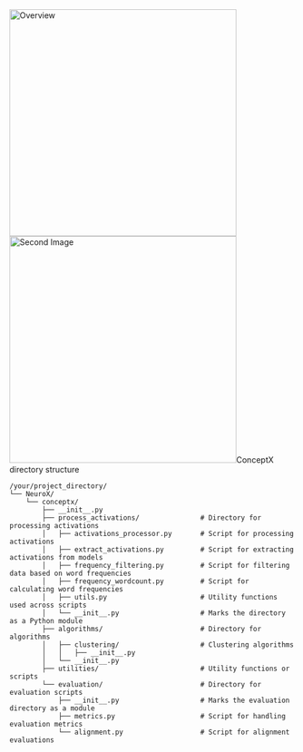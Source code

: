<img src="https://github.com/user-attachments/assets/e1a4db28-bb4f-4a44-a908-6437b555c754" alt="Overview" width="400"/>
<!-- Link to overview image: https://docs.google.com/drawings/d/1K24l9K9m-CJ6qdF7HHaJ0cjkJ8Xqpfx7PYOxdMe8mK0/edit?usp=sharing -->
<img src="https://github.com/user-attachments/assets/6a993b70-8163-4500-ab38-1b31324da6b6" alt="Second Image" width="400/>




### ConceptX directory structure

```
/your/project_directory/
└── NeuroX/
    └── conceptx/
        ├── __init__.py
        ├── process_activations/               # Directory for processing activations
        │   ├── activations_processor.py       # Script for processing activations
        │   ├── extract_activations.py         # Script for extracting activations from models
        │   ├── frequency_filtering.py         # Script for filtering data based on word frequencies
        │   ├── frequency_wordcount.py         # Script for calculating word frequencies
        │   ├── utils.py                       # Utility functions used across scripts
        │   └── __init__.py                    # Marks the directory as a Python module
        ├── algorithms/                        # Directory for algorithms
        │   ├── clustering/                    # Clustering algorithms
        │   │   ├── __init__.py
        │   └── __init__.py
        ├── utilities/                         # Utility functions or scripts
        └── evaluation/                        # Directory for evaluation scripts
            ├── __init__.py                    # Marks the evaluation directory as a module
            ├── metrics.py                     # Script for handling evaluation metrics
            └── alignment.py                   # Script for alignment evaluations
```
